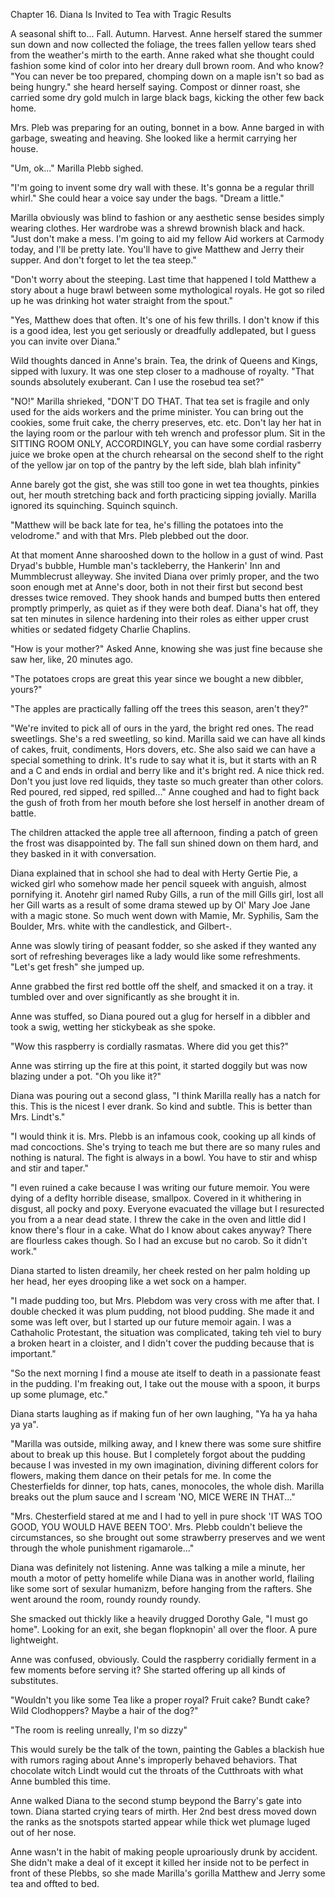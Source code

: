 Chapter 16. Diana Is Invited to Tea with Tragic Results

A seasonal shift to... Fall. Autumn. Harvest. Anne herself stared the summer sun down and now collected the foliage, the trees fallen yellow tears shed from the weather's mirth to the earth.
Anne raked what she thought could fashion some kind of color into her dreary dull brown room. And who know? "You can never be too prepared, chomping down on a maple isn't so bad as being hungry." she heard herself saying. Compost or dinner roast, she carried some dry gold mulch in large black bags, kicking the other few back home.

Mrs. Pleb was preparing for an outing, bonnet in a bow. Anne barged in with garbage, sweating and heaving. She looked like a hermit carrying her house.

"Um, ok..." Marilla Plebb sighed.

"I'm going to invent some dry wall with these. It's gonna be a regular thrill whirl." She could hear a voice say under the bags. "Dream a little."

Marilla obviously was blind to fashion or any aesthetic sense besides simply wearing clothes. Her wardrobe was a shrewd brownish black and hack. "Just don't make a mess. I'm going to aid my fellow Aid workers at Carmody today, and I'll be pretty late. You'll have to give Matthew and Jerry their supper. And don't forget to let the tea steep."

"Don't worry about the steeping. Last time that happened I told Matthew a story about a huge brawl between some mythological royals. He got so riled up he was drinking hot water straight from the spout."

"Yes, Matthew does that often. It's one of his few thrills. I don't know if this is a good idea, lest you get seriously or dreadfully addlepated, but I guess you can invite over Diana."

Wild thoughts danced in Anne's brain. Tea, the drink of Queens and Kings, sipped with luxury. It was one step closer to a madhouse of royalty. "That sounds absolutely exuberant. Can I use the rosebud tea set?"

"NO!" Marilla shrieked, "DON'T DO THAT. That tea set is fragile and only used for the aids workers and the prime minister. You can bring out the cookies, some fruit cake, the cherry preserves, etc. etc. Don't lay her hat in the laying room or the parlour with teh wrench and professor plum. Sit in the SITTING ROOM ONLY, ACCORDINGLY, you can have some cordial rasberry juice we broke open at the church rehearsal on the second shelf to the right of the yellow jar on top of the pantry by the left side, blah blah infinity"

Anne barely got the gist, she was still too gone in wet tea thoughts, pinkies out, her mouth stretching back and forth practicing sipping jovially. Marilla ignored its squinching. Squinch squinch.

"Matthew will be back late for tea, he's filling the potatoes into the velodrome." and with that Mrs. Pleb plebbed out the door.

At that moment Anne sharooshed down to the hollow in a gust of wind. Past Dryad's bubble, Humble man's tackleberry, the Hankerin' Inn and Mummblecrust alleyway. She invited Diana over primly proper, and the two soon enough met at Anne's door, both in not their first but second best dresses twice removed. They shook hands and bumped butts then entered promptly primperly, as quiet as if they were both deaf. Diana's hat off, they sat ten minutes in silence hardening into their roles as either upper crust whities or sedated fidgety Charlie Chaplins.

"How is your mother?" Asked Anne, knowing she was just fine because she saw her, like, 20 minutes ago.

"The potatoes crops are great this year since we bought a new dibbler, yours?"

"The apples are practically falling off the trees this season, aren't they?"

"We're invited to pick all of ours in the yard, the bright red ones. The read sweetlings. She's a red sweetling, so kind. Marilla said we can have all kinds of cakes, fruit, condiments, Hors dovers, etc. She also said we can have a special something to drink. It's rude to say what it is, but it starts with an R and a C and ends in ordial and berry like and it's bright red. A nice thick red. Don't you just love red liquids, they taste so much greater than other colors. Red poured, red sipped, red spilled..." Anne coughed and had to fight back the gush of froth from her mouth before she lost herself in another dream of battle.

The children attacked the apple tree all afternoon, finding a patch of green the frost was disappointed by. The fall sun shined down on them hard, and they basked in it with conversation.

Diana explained that in school she had to deal with Herty Gertie Pie, a wicked girl who somehow made her pencil squeek with anguish, almost pornifying it. Anotehr girl named Ruby Gills, a run of the mill Gills girl, lost all her Gill warts as a result of some drama stewed up by Ol' Mary Joe Jane with a magic stone. So much went down with Mamie, Mr. Syphilis, Sam the Boulder, Mrs. white with the candlestick, and Gilbert-.

Anne was slowly tiring of peasant fodder, so she asked if they wanted any sort of refreshing beverages like a lady would like some refreshments. "Let's get fresh" she jumped up.

Anne grabbed the first red bottle off the shelf, and smacked it on a tray. it tumbled over and over significantly as she brought it in.

Anne was stuffed, so Diana poured out a glug for herself in a dibbler and took a swig, wetting her stickybeak as she spoke.

"Wow this raspberry is cordially rasmatas. Where did you get this?"

Anne was stirring up the fire at this point, it started doggily but was now blazing under a pot. "Oh you like it?"

Diana was pouring out a second glass, "I think Marilla really has a natch for this. This is the nicest I ever drank. So kind and subtle. This is better than Mrs. Lindt's."

"I would think it is. Mrs. Plebb is an infamous cook, cooking up all kinds of mad concoctions. She's trying to teach me but there are so many rules and nothing is natural. The fight is always in a bowl. You have to stir and whisp and stir and taper."

"I even ruined a cake because I was writing our future memoir. You were dying of a deflty horrible disease, smallpox. Covered in it whithering in disgust, all pocky and poxy. Everyone evacuated the village but I resurected you from a a near dead state. I threw the cake in the oven and little did I know there's flour in a cake. What do I know about cakes anyway? There are flourless cakes though. So I had an excuse but no carob. So it didn't work."

Diana started to listen dreamily, her cheek rested on her palm holding up her head, her eyes drooping like a wet sock on a hamper.

"I made pudding too, but Mrs. Plebdom was very cross with me after that. I double checked it was plum pudding, not blood pudding. She made it and some was left over, but I started up our future memoir again. I was a Cathaholic Protestant, the situation was complicated, taking teh viel to bury a broken heart in a cloister, and I didn't cover the pudding because that is important."

"So the next morning I find a mouse ate itself to death in a passionate feast in the pudding. I'm freaking out, I take out the mouse with a spoon, it burps up some plumage, etc."

Diana starts laughing as if making fun of her own laughing, "Ya ha ya haha ya ya".

"Marilla was outside, milking away, and I knew there was some sure shitfire about to break up this house. But I completely forgot about the pudding because I was invested in my own imagination, divining different colors for flowers, making them dance on their petals for me. In come the Chesterfields for dinner, top hats, canes, monocoles, the whole dish. Marilla breaks out the plum sauce and I scream 'NO, MICE WERE IN THAT..."

"Mrs. Chesterfield stared at me and I had to yell in pure shock 'IT WAS TOO GOOD, YOU WOULD HAVE BEEN TOO'. Mrs. Plebb couldn't believe the circumstances, so she brought out some strawberry preserves and we went through the whole punishment rigamarole..."

Diana was definitely not listening. Anne was talking a mile a minute, her mouth a motor of petty homelife while Diana was in another world, flailing like some sort of sexular humanizm,  before hanging from the rafters. She went around the room, roundy roundy roundy.

She smacked out thickly like a heavily drugged Dorothy Gale, "I must go home". Looking for an exit, she began flopknopin' all over the floor. A pure lightweight.

Anne was confused, obviously. Could the raspberry coridially ferment in a few moments before serving it? She started offering up all kinds of substitutes.

"Wouldn't you like some Tea like a proper royal? Fruit cake? Bundt cake? Wild Clodhoppers? Maybe a hair of the dog?"

"The room is reeling unreally, I'm so dizzy"

This would surely be the talk of the town, painting the Gables a blackish hue with rumors raging about Anne's improperly behaved behaviors. That chocolate witch Lindt would cut the throats of the Cutthroats with what Anne bumbled this time.

Anne walked Diana to the second stump beypond the Barry's gate into town. Diana started crying tears of mirth. Her 2nd best dress moved down the ranks as the snotspots started appear while thick wet plumage luged out of her nose.

Anne wasn't in the habit of making people uproariously drunk by accident. She didn't make a deal of it except it killed her inside not to be perfect in front of these Plebbs, so she made Marilla's gorilla Matthew and Jerry some tea and offted to bed.
